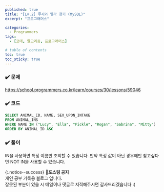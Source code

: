 ```yaml
---
published: true
title: "[Lv.2] 루시와 엘라 찾기 (MySQL)"
excerpt: "프로그래머스"

categories:
  - Programmers
tags:
  - [코테, 알고리즘, 프로그래머스]

# table of contents
toc: true
toc_sticky: true
---
```


### ✔️ 문제

<https://school.programmers.co.kr/learn/courses/30/lessons/59046>

### ✔️ 코드

```sql
SELECT ANIMAL_ID, NAME, SEX_UPON_INTAKE
FROM ANIMAL_INS
WHERE NAME IN ("Lucy", "Ella", "Pickle", "Rogan", "Sabrina", "Mitty")
ORDER BY ANIMAL_ID ASC
```

### ✔️ 풀이

IN을 사용하면 특정 이름만 조회할 수 있습니다. 만약 특정 값이 아닌 경우에만 찾고싶다면 NOT IN을 사용할 수 있습니다.

{:.notice--success}
🔔**포스팅 공지**  
개인 공부 기록용 블로그 입니다.  
잘못된 부분이 있을 시 메일이나 댓글로 지적해주시면 감사드리겠습니다 :)
